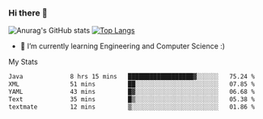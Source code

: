 ### Hi there 👋

![Anurag's GitHub stats](https://github-readme-stats.vercel.app/api?username=MatteoIorio11&show_icons=true&theme=dark) 
[![Top Langs](https://github-readme-stats.vercel.app/api/top-langs/?username=MatteoIorio11&theme=dark)](https://github.com/MatteoIorio11/github-readme-stats)

- 🌱 I’m currently learning Engineering and Computer Science :)

<!--
**MatteoIorio11/MatteoIorio11** is a ✨ _special_ ✨ repository because its `README.md` (this file) appears on your GitHub profile.

Here are some ideas to get you started:

- 🔭 I’m currently working on ...
- 🌱 I’m currently learning ...
- 👯 I’m looking to collaborate on ...
- 🤔 I’m looking for help with ...
- 💬 Ask me about ...
- 📫 How to reach me: ...
- 😄 Pronouns: ...
- ⚡ Fun fact: ...
-->
My Stats
<!--START_SECTION:waka-->

```txt
Java             8 hrs 15 mins   ██████████████████▓░░░░░░   75.24 %
XML              51 mins         ██░░░░░░░░░░░░░░░░░░░░░░░   07.85 %
YAML             43 mins         █▓░░░░░░░░░░░░░░░░░░░░░░░   06.68 %
Text             35 mins         █▒░░░░░░░░░░░░░░░░░░░░░░░   05.38 %
textmate         12 mins         ▒░░░░░░░░░░░░░░░░░░░░░░░░   01.86 %
```

<!--END_SECTION:waka-->
